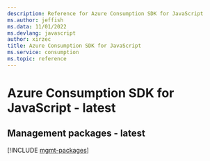 ```yaml
---
description: Reference for Azure Consumption SDK for JavaScript
ms.author: jeffish
ms.data: 11/01/2022
ms.devlang: javascript
author: xirzec
title: Azure Consumption SDK for JavaScript
ms.service: consumption
ms.topic: reference
---
```

# Azure Consumption SDK for JavaScript - latest

## Management packages - latest
[!INCLUDE [mgmt-packages](consumption-mgmt-index.md)]